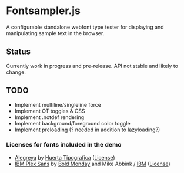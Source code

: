 # Fontsampler.js

A configurable standalone webfont type tester for displaying and manipulating sample text in the browser.

## Status

Currently work in progress and pre-release. API not stable and likely to change.


## TODO
* Implement multiline/singleline force
* Implement OT toggles & CSS
* Implement .notdef rendering
* Implement background/foreground color toggle
* Implement preloading (? needed in addition to lazyloading?)

### Licenses for fonts included in the demo
* [Alegreya](https://github.com/huertatipografica/Alegreya/) by [Huerta Tipografica](https://www.huertatipografica.com/) ([License](https://github.com/huertatipografica/Alegreya/blob/master/LICENSE.md))
* [IBM Plex Sans](https://github.com/IBM/plex) by [Bold Monday](https://www.boldmonday.com/) and Mike Abbink / [IBM](https://www.ibm.com/plex/) ([License](https://github.com/IBM/plex/blob/master/LICENSE.txt))
